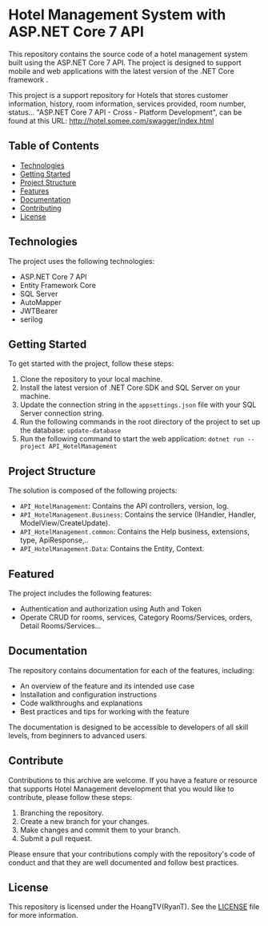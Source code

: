 # Hotel Management System with ASP.NET Core 7 API

This repository contains the source code of a hotel management system built using the ASP.NET Core 7 API. The project is designed to support mobile and web applications with the latest version of the .NET Core framework .

This project is a support repository for Hotels that stores customer information, history, room information, services provided, room number, status... "ASP.NET Core 7 API - Cross - Platform Development", can be found at this URL: http://hotel.somee.com/swagger/index.html

## Table of Contents

- [Technologies](#technologies)
- [Getting Started](#getting-started)
- [Project Structure](#project-structure)
- [Features](#features)
- [Documentation](#documentation)
- [Contributing](#contributing)
- [License](#license)

## Technologies

The project uses the following technologies:

- ASP.NET Core 7 API
- Entity Framework Core
- SQL Server
- AutoMapper
- JWTBearer
- serilog

## Getting Started

To get started with the project, follow these steps:

1. Clone the repository to your local machine.
2. Install the latest version of .NET Core SDK and SQL Server on your machine.
3. Update the connection string in the `appsettings.json` file with your SQL Server connection string.
4. Run the following commands in the root directory of the project to set up the database: `update-database`
5. Run the following command to start the web application: `dotnet run --project API_HotelManagement`


## Project Structure

The solution is composed of the following projects:

- `API_HotelManagement`: Contains the API controllers, version, log.
- `API_HotelManagement.Business`: Contains the service (IHandler, Handler, ModelView/CreateUpdate).
- `API_HotelManagement.common`: Contains the Help business, extensions, type, ApiResponse,..
- `API_HotelManagement.Data`: Contains the Entity, Context.

## Featured

The project includes the following features:

- Authentication and authorization using Auth and Token
- Operate CRUD for rooms, services, Category Rooms/Services, orders, Detail Rooms/Services...


## Documentation

The repository contains documentation for each of the features, including:

- An overview of the feature and its intended use case
- Installation and configuration instructions
- Code walkthroughs and explanations
- Best practices and tips for working with the feature

The documentation is designed to be accessible to developers of all skill levels, from beginners to advanced users.

## Contribute

Contributions to this archive are welcome. If you have a feature or resource that supports Hotel Management development that you would like to contribute, please follow these steps:

1. Branching the repository.
2. Create a new branch for your changes.
3. Make changes and commit them to your branch.
4. Submit a pull request.

Please ensure that your contributions comply with the repository's code of conduct and that they are well documented and follow best practices.

## License

This repository is licensed under the HoangTV(RyanT). See the [LICENSE](LICENSE) file for more information.

